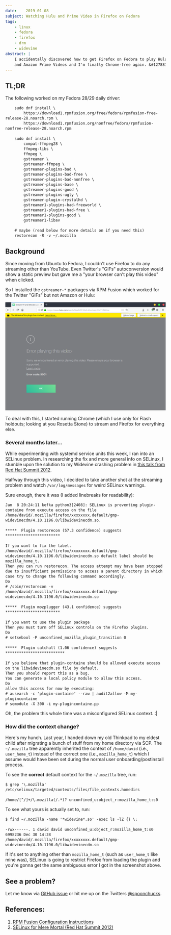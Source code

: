 ```yaml
---
date:    2019-01-08
subject: Watching Hulu and Prime Video in Firefox on Fedora
tags:
    - linux
    - fedora
    - firefox
    - drm
    - widevine
abstract: |
    I accidentally discovered how to get Firefox on Fedora to play Hulu
    and Amazon Prime Videos and I'm finally Chrome-free again. &#127881;.
---
```


## TL;DR

The following worked on my Fedora 28/29 daily driver:

```
    sudo dnf install \
        https://download1.rpmfusion.org/free/fedora/rpmfusion-free-release-28.noarch.rpm \
        https://download1.rpmfusion.org/nonfree/fedora/rpmfusion-nonfree-release-28.noarch.rpm

    sudo dnf install \
        compat-ffmpeg28 \
        ffmpeg-libs \
        ffmpeg \
        gstreamer \
        gstreamer-ffmpeg \
        gstreamer-plugins-bad \
        gstreamer-plugins-bad-free \
        gstreamer-plugins-bad-nonfree \
        gstreamer-plugins-base \
        gstreamer-plugins-good \
        gstreamer-plugins-ugly \
        gstreamer-plugin-crystalhd \
        gstreamer1-plugins-bad-freeworld \
        gstreamer1-plugins-bad-free \
        gstreamer1-plugins-good \
        gstreamer1-libav

    # maybe (read below for more details on if you need this)
    restorecon -R -v ~/.mozilla
```


## Background

Since moving from Ubuntu to Fedora, I couldn't use Firefox to do any
streaming other than YouTube.  Even Twitter's "GIFs" autoconversion
would show a static preview but gave me a "your browser can't play
this video" when clicked.

So I installed the `gstreamer-*` packages via RPM Fusion which
worked for the Twitter "GIFs" but not Amazon or Hulu:

![screenshot of the crash](/public/writing/attachments/widevine_plugin_crashed.png)

To deal with this, I started running Chrome (which I use only for
Flash holdouts; looking at you Rosetta Stone) to stream and Firefox
for everything else.

### Several months later...

While experimenting with systemd service units this week, I ran into
an SELinux problem.  In researching the fix and more general info on
SELinux, I stumble upon the solution to my Widevine crashing problem
in [this talk from Red Hat Summit 2012](https://www.youtube.com/watch?v=MxjenQ31b70).

Halfway through this video, I decided to take another shot at the
streaming problem and watch `/var/log/messages` for weird SELinux
warnings.

Sure enough, there it was (I added linebreaks for readability):

    Jan  8 20:24:11 kefka python3[2408]: SELinux is preventing plugin-containe from execute access on the file /home/david/.mozilla/firefox/xxxxxxxx.default/gmp-widevinecdm/4.10.1196.0/libwidevinecdm.so.

    *****  Plugin restorecon (57.3 confidence) suggests   ************************

    If you want to fix the label.
    /home/david/.mozilla/firefox/xxxxxxxx.default/gmp-widevinecdm/4.10.1196.0/libwidevinecdm.so default label should be mozilla_home_t.
    Then you can run restorecon. The access attempt may have been stopped due to insufficient permissions to access a parent directory in which case try to change the following command accordingly.
    Do
    # /sbin/restorecon -v /home/david/.mozilla/firefox/xxxxxxxx.default/gmp-widevinecdm/4.10.1196.0/libwidevinecdm.so

    *****  Plugin mozplugger (43.1 confidence) suggests   ************************

    If you want to use the plugin package
    Then you must turn off SELinux controls on the Firefox plugins.
    Do
    # setsebool -P unconfined_mozilla_plugin_transition 0

    *****  Plugin catchall (1.06 confidence) suggests   **************************

    If you believe that plugin-containe should be allowed execute access on the libwidevinecdm.so file by default.
    Then you should report this as a bug.
    You can generate a local policy module to allow this access.
    Do
    allow this access for now by executing:
    # ausearch -c 'plugin-containe' --raw | audit2allow -M my-plugincontaine
    # semodule -X 300 -i my-plugincontaine.pp

Oh, the problem this whole time was a misconfigured SELinux context. :|

### How did the context change?

Here's my hunch.  Last year, I handed down my old Thinkpad to my
eldest child after migrating a bunch of stuff from my home directory
via SCP. The `~/.mozilla` tree apparently inherited the context of
`/home/david` (i.e., `user_home_t`) instead of the correct one (i.e.,
`mozilla_home_t`) which I assume would have been set during the normal
user onboarding/postinstall process.

To see the **correct** default context for the `~/.mozilla` tree, run:

    $ grep '\.mozilla' /etc/selinux/targeted/contexts/files/file_contexts.homedirs

    /home/[^/]+/\.mozilla(/.*)?	unconfined_u:object_r:mozilla_home_t:s0

To see what yours is actually set to, run:

    $ find ~/.mozilla -name '*widevine*.so' -exec ls -lZ {} \;

    -rwx------. 1 david david unconfined_u:object_r:mozilla_home_t:s0 6998236 Dec 30 14:38 /home/david/.mozilla/firefox/xxxxxxxx.default/gmp-widevinecdm/4.10.1196.0/libwidevinecdm.so

If it's set to anything other than `mozilla_home_t` (such as
`user_home_t` like mine was), SELinux is going to restrict Firefox
from loading the plugin and you're gonna get the same ambiguous error
I got in the screenshot above.


## See a problem?

Let me know via [GitHub issue](https://github.com/dbazile/bazile.org/issues/new)
or hit me up on the Twitters [@spoonchucks](https://twitter.com/spoonchucks).


## References:

1. [RPM Fusion Configuration Instructions](https://rpmfusion.org/Configuration)
2. [SELinux for Mere Mortal (Red Hat Summit 2012)](https://www.youtube.com/watch?v=MxjenQ31b70)
